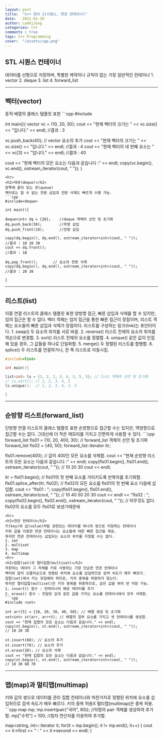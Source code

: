 ```yaml
---
layout: post
title:  "C++ 정리 2(시퀀스, 연관 컨테이너)"
date:   2021-01-20
author: LeeKiJong
categories: C++
comments : true
tags: C++ Programming
cover:  "/assets/cpp.png"
---
```

<h2>STL 시퀀스 컨테이너</h2>
데이터를 선형으로 저장하며, 특별한 제약이나 규칙이 없는 가장 일반적인 컨테이너  
1. vector  
2. deque  
3. list  
4. forward_list
<hr>
<h2>벡터(vector)</h2>
동적 배열의 클래스 템플릿 표현  
```cpp
#include<vector>

int main(){
vector<int> vc = {10, 20, 30};
cout << "현재 벡터의 크기는 " << vc.size() << "입니다." << endl;       //결과 : 3

vc.push_back(40);              // vector 요소의 추가
cout << "현재 벡터의 크기는 " << vc.size() << "입니다." << endl;       //결과 : 4
cout << "현재 벡터의 네 번째 요소는 " << vc[3] << "입니다." << endl;    //결과 : 40

cout << "현재 벡터의 모든 요소는 다음과 같습니다 :" << endl;
copy(vc.begin(), vc.end(), ostream_iterator<int>(cout, " "));
}
```
<hr>
<h2>데큐(deque)</h2>
양쪽에 끝이 있는 큐(queue)  
벡터로는 할 수 없는 전방 삽입과 전방 삭제도 빠르게 수행 가능.
```cpp
#include<deque>

int main(){

deque<int> dq = {20};    //deque 객체의 선언 및 초기화
dq.push_back(30);        //후방 삽입
dq.push_front(10);       //전방 삽입

copy(dq.begin(), dq.end(), ostream_iterator<int>(cout, " "));
//결과 : 10 20 30
cout << dq.front();
//결과 : 10

dq.pop_front();       // 요소의 전방 삭제
copy(dq.begin(), dq.end(), ostream_iterator<int>(cout, " "));
//결과 : 20 30

}
```
<hr>
<h2>리스트(list)</h2>
이중 연결 리스트의 클래스 템플릿 표현  
양방향 접근, 빠른 삽입과 삭제를 할 수 있지만, 임의 접근은 할 수 없다.  
벡터 객체는 임의 접근을 통한 빠른 접근이 장점이며, 리스트 객체는 요소들의 빠른 삽입과 삭제가 장점이다.  
리스트를 구성하는 링크(link)는 포인터이다.  
1. swap()	두 요소의 위치를 서로 바꿈.  
2. reverse()	리스트 전체의 요소의 위치를 역순으로 변경함.  
3. sort()	리스트 전체의 요소를 정렬함.  
4. unique()	같은 값이 인접해 있을 경우, 그 값들을 하나로 단일화함.  
5. merge()	두 정렬된 리스트를 합병함.  
6. splice()	두 리스트를 연결하거나, 한 쪽 리스트로 이동시킴.  
  
```cpp
#include<list>

int main(){

list<int> ls = {1, 2, 2, 3, 4, 3, 5, 5}; // list 객체의 선언 및 초기화
// ls.sort(); // 1, 2, 3, 4, 5
ls.unique();  // 1, 2, 3, 4, 3, 5

}
```
<hr>
<h2>순방향 리스트(forward_list)</h2>
단방향 연결 리스트의 클래스 템플릿 표현  
순방향으로 접근할 수는 있지만, 역방향으로 접근할 수는 없다.  
그대신에 더 적은 메모리를 가지고 간편하게 사용할 수 있다.
```cpp
forward_list<int> fls01 = {10, 20, 400, 30}; // forward_list 객체의 선언 및 초기화
forward_list<int> fls02 = {40, 50};
forward_list<int>::iterator itr;

fls01.remove(400);              // 값이 400인 모든 요소를 삭제함.
cout << "현재 순방향 리스트의 모든 요소는 다음과 같습니다 :" << endl;
copy(fls01.begin(), fls01.end(), ostream_iterator<int>(cout, " "));
// 10 20 30
cout << endl;

itr = fls01.begin();            // fls01의 첫 번째 요소를 가리키도록 반복자를 초기화함.
fls01.splice_after(itr, fls02); // fls02의 모든 요소를 fls01의 첫 번째 요소 다음에 삽입함.
cout << "fls01 : ";
copy(fls01.begin(), fls01.end(), ostream_iterator<int>(cout, " "));
// 10 40 50 20 30
cout << endl << "fls02 : ";
copy(fls02.begin(), fls02.end(), ostream_iterator<int>(cout, " "));
// 아무것도 없다. fls02의 요소를 모두 fls01로 보냈기때문에
```
<hr>
<h2>연관 컨테이너</h2>
키(key)와 값(value)처럼 관련있는 데이터를 하나의 쌍으로 저장하는 컨테이너  
키와 값을 이용한 연관 컨테이너는 요소들에 대한 빠른 접근을 제공.  
하지만 연관 컨테이너는 삽입되는 요소의 위치를 지정할 수는 없다.  
1. set  
2. multiset  
3. map  
4. multimap  
<hr>
<h2>집합(set)과 멀티집합(multiset)</h2>
저장하는 데이터 그 자체를 키로 사용하는 가장 단순한 연관 컨테이너  
벡터와 달리 오름차순으로 정렬된 위치에 요소를 삽입하므로 검색 속도가 매우 빠르다.  
집합(set)에서 키는 유일해야 하므로, 키의 중복을 허용하지 않는다.  
하지만 멀티집합(multiset)은 키의 중복을 허용하므로, 같은 값을 여러 번 저장 가능.  
1. insert() 함수 : 컨테이너의 해당 데이터를 추가  
2. erase() 함수 : 전달된 값과 같은 값을 가지는 요소를 컨테이너에서 모두 삭제함.
```cpp
#include <set>

int arr[5] = {10, 20, 30, 40, 50}; // 배열 생성 및 초기화
set<int> st(arr, arr+3); // 배열의 일부 요소를 가지고 셋 컨테이너를 생성함.
cout << "현재 집합의 모든 요소는 다음과 같습니다." << endl;
copy(st.begin(), st.end(), ostream_iterator<int>(cout, " "));
// 10 20 30

st.insert(60); // 요소의 추가
st.insert(70); // 요소의 추가
st.erase(20); // 요소의 삭제
cout << "현재 집합의 모든 요소는 다음과 같습니다." << endl;
copy(st.begin(), st.end(), ostream_iterator<int>(cout, " "));
// 10 30 60 70
```
<hr>
<h2>맵(map)과 멀티맵(multimap)</h2>
키와 값의 쌍으로 데이터를 관리  
집합 컨테이너와 마찬가지로 정렬된 위치에 요소를 삽입하므로 검색 속도가 매우 빠르다.  
키의 중복 허용X  
멀티맵(multimap)은 중복 허용.
```cpp
map<string, int> mp;
mp.insert(pair<string, int>("국어", 80));  //익명의 pair 객체를 생성하여 추가함.
mp["수학"] = 100;                          //첨자 연산자를 이용하여 추가함.

map<string, int>::iterator it;
for(it = mp.begin(); it != mp.end(); it++)
{
    cout << it->first << " : " << it->second << endl;
}
```




